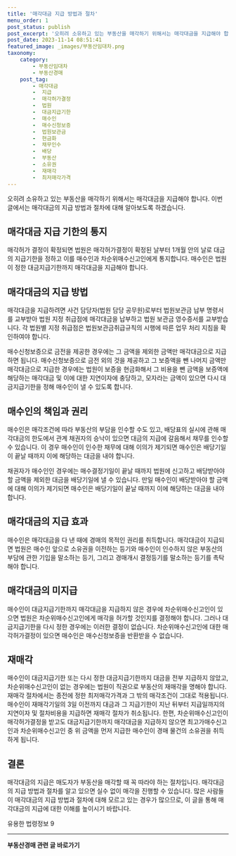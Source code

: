 ```yaml
---
title: '매각대금 지급 방법과 절차'
menu_order: 1
post_status: publish
post_excerpt: '오히려 소유하고 있는 부동산을 매각하기 위해서는 매각대금을 지급해야 합니다. 이번 글에서는 매각대금의 지급 방법과 절차에 대해 알아보도록 하겠습니다.'
post_date: 2023-11-14 08:51:41
featured_image: _images/부동산임대차.png
taxonomy:
    category:
        - 부동산임대차
        - 부동산경매
    post_tag:
        - 매각대금
        -  지급
        -  매각허가결정
        -  법원
        -  대금지급기한
        -  매수인
        -  매수신청보증
        -  법원보관금
        -  현금화
        -  채무인수
        -  배당
        -  부동산
        -  소유권
        -  재매각
        -  최저매각가격
---
```



오히려 소유하고 있는 부동산을 매각하기 위해서는 매각대금을 지급해야 합니다. 이번 글에서는 매각대금의 지급 방법과 절차에 대해 알아보도록 하겠습니다.

## 매각대금 지급 기한의 통지

매각허가 결정이 확정되면 법원은 매각허가결정이 확정된 날부터 1개월 안의 날로 대금의 지급기한을 정하고 이를 매수인과 차순위매수신고인에게 통지합니다. 매수인은 법원이 정한 대금지급기한까지 매각대금을 지급해야 합니다.

## 매각대금의 지급 방법

매각대금을 지급하려면 사건 담당자(법원 담당 공무원)로부터 법원보관금 납부 명령서를 교부받아 법원 지정 취급점에 매각대금을 납부하고 법원 보관금 영수증서를 교부받습니다. 각 법원별 지정 취급점은 법원보관금취급규칙의 시행에 따른 업무 처리 지침을 확인하여야 합니다.

매수신청보증으로 금전을 제공한 경우에는 그 금액을 제외한 금액만 매각대금으로 지급하면 됩니다. 매수신청보증으로 금전 외의 것을 제공하고 그 보증액을 뺀 나머지 금액만 매각대금으로 지급한 경우에는 법원이 보증을 현금화해서 그 비용을 뺀 금액을 보증액에 해당하는 매각대금 및 이에 대한 지연이자에 충당하고, 모자라는 금액이 있으면 다시 대금지급기한을 정해 매수인이 낼 수 있도록 합니다.

## 매수인의 책임과 권리

매수인은 매각조건에 따라 부동산의 부담을 인수할 수도 있고, 배당표의 실시에 관해 매각대금의 한도에서 관계 채권자의 승낙이 있으면 대금의 지급에 갈음해서 채무를 인수할 수 있습니다. 이 경우 매수인이 인수한 채무에 대해 이의가 제기되면 매수인은 배당기일이 끝날 때까지 이에 해당하는 대금을 내야 합니다.

채권자가 매수인인 경우에는 매수결정기일이 끝날 때까지 법원에 신고하고 배당받아야 할 금액을 제외한 대금을 배당기일에 낼 수 있습니다. 만일 매수인이 배당받아야 할 금액에 대해 이의가 제기되면 매수인은 배당기일이 끝날 때까지 이에 해당하는 대금을 내야 합니다.

## 매각대금의 지급 효과

매수인은 매각대금을 다 낸 때에 경매의 목적인 권리를 취득합니다. 매각대금이 지급되면 법원은 매수인 앞으로 소유권을 이전하는 등기와 매수인이 인수하지 않은 부동산의 부담에 관한 기입을 말소하는 등기, 그리고 경매개시 결정등기를 말소하는 등기를 촉탁해야 합니다.

## 매각대금의 미지급

매수인이 대금지급기한까지 매각대금을 지급하지 않은 경우에 차순위매수신고인이 있으면 법원은 차순위매수신고인에게 매각을 허가할 것인지를 결정해야 합니다. 그러나 대금지급기한을 다시 정한 경우에는 이러한 결정이 없습니다. 차순위매수신고인에 대한 매각허가결정이 있으면 매수인은 매수신청보증을 반환받을 수 없습니다.

## 재매각

매수인이 대금지급기한 또는 다시 정한 대금지급기한까지 대금을 전부 지급하지 않았고, 차순위매수신고인이 없는 경우에는 법원이 직권으로 부동산의 재매각을 명해야 합니다. 재매각 절차에서는 종전에 정한 최저매각가격과 그 밖의 매각조건이 그대로 적용됩니다. 매수인이 재매각기일의 3일 이전까지 대금과 그 지급기한이 지난 뒤부터 지급일까지의 지연이자 및 절차비용을 지급하면 재매각 절차가 취소됩니다. 한편, 차순위매수신고인이 매각허가결정을 받고도 대금지급기한까지 매각대금을 지급하지 않으면 최고가매수신고인과 차순위매수신고인 중 위 금액을 먼저 지급한 매수인이 경매 물건의 소유권을 취득하게 됩니다.

## 결론

매각대금의 지급은 매도자가 부동산을 매각할 때 꼭 따라야 하는 절차입니다. 매각대금의 지급 방법과 절차를 알고 있으면 실수 없이 매각을 진행할 수 있습니다. 많은 사람들이 매각대금의 지급 방법과 절차에 대해 모르고 있는 경우가 많으므로, 이 글을 통해 매각대금의 지급에 대한 이해를 높이시기 바랍니다.

유용한 법령정보 9
<!-- wp:separator -->
<hr class="wp-block-separator has-alpha-channel-opacity"/>
<!-- /wp:separator -->

<!-- wp:group {"backgroundColor":"base","layout":{"type":"constrained"}} -->
<div class="wp-block-group has-base-background-color has-background"><!-- wp:paragraph {"align":"center","fontSize":"medium"} -->
<p class="has-text-align-center has-large-font-size"><strong>부동산경매 관련 글 바로가기</strong></p>
<!-- /wp:paragraph -->


<!-- wp:latest-posts
{"categories":[{"id":22954,"count":19,"description":"","link":"https://uknowlaw.com/category/%eb%b6%80%eb%8f%99%ec%82%b0%ea%b2%bd%eb%a7%a4/","name":"부동산경매","slug":"부동산경매","taxonomy":"category","parent":0,"meta":[],"_links":{"self":[{"href":"https://uknowlaw.com/wp-json/wp/v2/categories/22954"}],"collection":[{"href":"https://uknowlaw.com/wp-json/wp/v2/categories"}],"about":[{"href":"https://uknowlaw.com/wp-json/wp/v2/taxonomies/category"}],"wp:post_type":[{"href":"https://uknowlaw.com/wp-json/wp/v2/posts?categories=22954"}],"curies":[{"name":"wp","href":"https://api.w.org/{rel}","templated":true}]}}],"postsToShow":100,"excerptLength":28,"postLayout":"grid","columns":2,"featuredImageAlign":"left","featuredImageSizeSlug":"large","fontSize":"small"} /--></div>
<!-- /wp:group -->